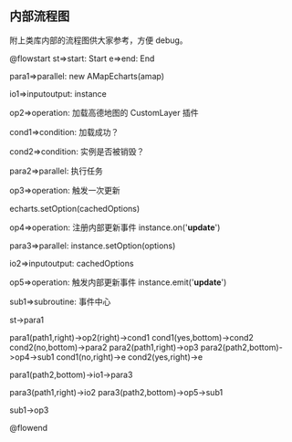 ## 内部流程图

附上类库内部的流程图供大家参考，方便 debug。

@flowstart
st=>start: Start
e=>end: End

para1=>parallel: new AMapEcharts(amap)

io1=>inputoutput: instance

op2=>operation: 加载高德地图的 CustomLayer 插件

cond1=>condition: 加载成功？

cond2=>condition: 实例是否被销毁？

para2=>parallel: 执行任务

op3=>operation: 触发一次更新

echarts.setOption(cachedOptions)

op4=>operation: 注册内部更新事件
instance.on('__update__')

para3=>parallel: instance.setOption(options)

io2=>inputoutput: cachedOptions

op5=>operation: 触发内部更新事件
instance.emit('__update__')

sub1=>subroutine: 事件中心


st->para1

para1(path1,right)->op2(right)->cond1
cond1(yes,bottom)->cond2
cond2(no,bottom)->para2
para2(path1,right)->op3
para2(path2,bottom)->op4->sub1
cond1(no,right)->e
cond2(yes,right)->e


para1(path2,bottom)->io1->para3

para3(path1,right)->io2
para3(path2,bottom)->op5->sub1

sub1->op3

@flowend